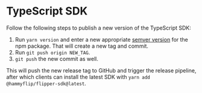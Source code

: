 # TypeScript SDK

Follow the following steps to publish a new version of the TypeScript SDK:

1. Run `yarn version` and enter a new appropriate [semver version](https://docs.npmjs.com/about-semantic-versioning) for the npm package. That will create a new tag and commit.
2. Run `git push origin NEW_TAG`.
3. `git push` the new commit as well.

This will push the new release tag to GitHub and trigger the release pipeline, after which clients can install the latest SDK with `yarn add @hammyflip/flipper-sdk@latest`.